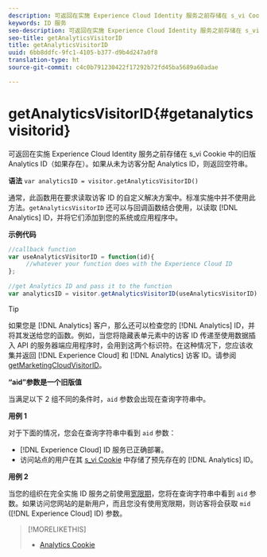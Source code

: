 ```yaml
---
description: 可返回在实施 Experience Cloud Identity 服务之前存储在 s_vi Cookie 中的旧版 Analytics ID（如果存在）。如果从未为访客分配 Analytics ID，则返回空符串。
keywords: ID 服务
seo-description: 可返回在实施 Experience Cloud Identity 服务之前存储在 s_vi Cookie 中的旧版 Analytics ID（如果存在）。如果从未为访客分配 Analytics ID，则返回空符串。
seo-title: getAnalyticsVisitorID
title: getAnalyticsVisitorID
uuid: 6bb8ddfc-9fc1-4105-b377-d9b4d247a0f8
translation-type: ht
source-git-commit: c4c0b791230422f17292b72fd45ba5689a60adae

---
```



# getAnalyticsVisitorID{#getanalyticsvisitorid}

可返回在实施 Experience Cloud Identity 服务之前存储在 s_vi Cookie 中的旧版 Analytics ID（如果存在）。如果从未为访客分配 Analytics ID，则返回空符串。

**语法** `var analyticsID = visitor.getAnalyticsVisitorID()`

通常，此函数用在要求读取访客 ID 的自定义解决方案中。标准实施中并不使用此方法。`getAnalyticsVisitorID` 还可以与回调函数结合使用，以读取 [!DNL Analytics] ID，并将它们添加到您的系统或应用程序中。

**示例代码**

```js
//callback function 
var useAnalyticsVisitorID = function(id){ 
     //whatever your function does with the Experience Cloud ID 
}; 
 
//get Analytics ID and pass it to the function 
var analyticsID = visitor.getAnalyticsVisitorID(useAnalyticsVisitorID)
```

>[!TIP]
>
>如果您是 [!DNL Analytics] 客户，那么还可以检查您的 [!DNL Analytics] ID，并将其发送给您的函数。例如，当您将隐藏表单元素中的访客 ID 传递至使用数据插入 API 的服务器端应用程序时，会用到这两个标识符。在这种情况下，您应该收集并返回 [!DNL Experience Cloud] 和 [!DNL Analytics] 访客 ID。请参阅 [getMarketingCloudVisitorID](../../library/get-set/getmcvid.md)。

**“aid”参数是一个旧版值**

当满足以下 2 组不同的条件时，`aid` 参数会出现在查询字符串中。

**用例 1**

对于下面的情况，您会在查询字符串中看到 `aid` 参数：

* [!DNL Experience Cloud] ID 服务已正确部署。
* 访问站点的用户在其 [s_vi Cookie](https://marketing.adobe.com/resources/help/zh_CN/whitepapers/cookies/?f=cookies_analytics.html) 中存储了预先存在的 [!DNL Analytics] ID。

**用例 2**

当您的组织在完全实施 ID 服务之前使用[宽限期](../../reference/analytics-reference/grace-period.md)，您将在查询字符串中看到 `aid` 参数。如果访问您网站的是新用户，而且您没有使用宽限期，则访客将会获取 `mid` ([!DNL Experience Cloud] ID) 参数。

>[!MORELIKETHIS]
>
>* [Analytics Cookie](https://marketing.adobe.com/resources/help/zh_CN/whitepapers/cookies/cookies_analytics.html)

